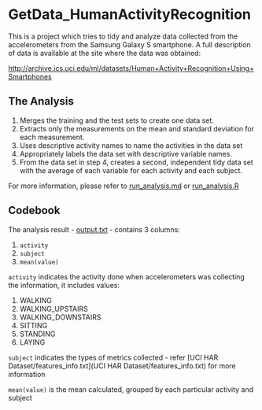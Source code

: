 GetData_HumanActivityRecognition
================================

This is a project which tries to tidy and analyze data collected from the accelerometers from the Samsung Galaxy S smartphone. A full description of data is available at the site where the data was obtained: 

http://archive.ics.uci.edu/ml/datasets/Human+Activity+Recognition+Using+Smartphones

## The Analysis

1. Merges the training and the test sets to create one data set.
2. Extracts only the measurements on the mean and standard deviation for each measurement. 
3. Uses descriptive activity names to name the activities in the data set
4. Appropriately labels the data set with descriptive variable names. 
5. From the data set in step 4, creates a second, independent tidy data set with the average of each variable for each activity and each subject.

For more information, please refer to [run_analysis.md](run_analysis.md) or [run_analysis.R](run_analysis.R)

## Codebook

The analysis result - [output.txt](output.txt) - contains 3 columns:

1. `activity`
2. `subject`
3. `mean(value)`

`activity` indicates the activity done when accelerometers was collecting the information, it includes values:

1. WALKING
2. WALKING_UPSTAIRS
3. WALKING_DOWNSTAIRS
4. SITTING
5. STANDING
6. LAYING

`subject` indicates the types of metrics collected - refer [UCI HAR Dataset/features_info.txt](UCI HAR Dataset/features_info.txt) for more information

`mean(value)` is the mean calculated, grouped by each particular activity and subject
